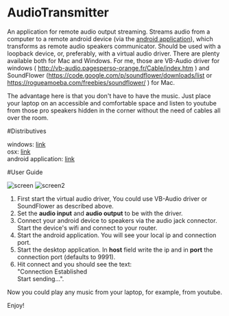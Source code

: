 # AudioTransmitter

An application for remote audio output streaming. Streams audio from a computer to a remote android device (via the [android application](https://github.com/mayakostova/RemoteAudioServer)), which transforms as remote audio speakers communicator. Should be used with a loopback device, or, preferably, with a virtual audio driver. There are plenty available both for Mac and Windows. For me, those are VB-Audio driver for windows ( http://vb-audio.pagesperso-orange.fr/Cable/index.htm  ) and SoundFlower (https://code.google.com/p/soundflower/downloads/list or https://rogueamoeba.com/freebies/soundflower/  ) for Mac. 

The advantage here is that you don't have to have the music. Just place your laptop on an accessible and comfortable space and listen to youtube from those pro speakers hidden in the corner without the need of cables all over the room.

#Distributives

windows: [link](https://sourceforge.net/projects/audiotransmitter/files/windows/) <br/>
osx: [link](https://sourceforge.net/projects/audiotransmitter/files/OSX/) <br/>
android application: [link](https://sourceforge.net/projects/audiotransmitter/files/android/) 

#User Guide

![screen](https://cloud.githubusercontent.com/assets/5616532/9252715/85efdb08-41e2-11e5-92be-f4202405aed9.jpg)
![screen2](https://cloud.githubusercontent.com/assets/5616532/9252623/1928a806-41e2-11e5-9e49-375540516911.jpg)

1. First start the virtual audio driver, You could use VB-Audio driver or SoundFlower as described above.
2. Set the **audio input** and **audio output** to be with the driver. 
3. Connect your android device to speakers via the audio jack connector. Start the device's wifi and connect to your router.
4. Start the android application. You will see your local ip and connection port.
5. Start the desktop application. In **host** field write the ip and in **port** the connection port (defaults to 9991).
6. Hit connect and you should see the text: <br/>
    "Connection Established  <br/> 
    Start sending...".

Now you could play any music from your laptop, for example, from youtube.

Enjoy!

